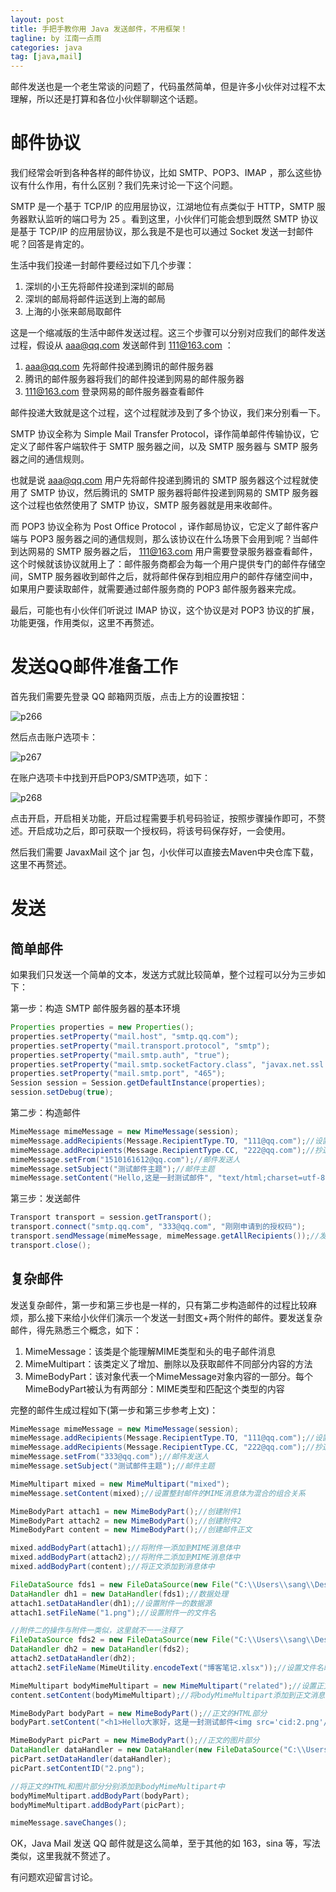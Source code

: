 ```yaml
---
layout: post
title: 手把手教你用 Java 发送邮件，不用框架！
tagline: by 江南一点雨
categories: java
tag: [java,mail]
---
```


邮件发送也是一个老生常谈的问题了，代码虽然简单，但是许多小伙伴对过程不太理解，所以还是打算和各位小伙伴聊聊这个话题。  

<!--more-->

# 邮件协议

我们经常会听到各种各样的邮件协议，比如 SMTP、POP3、IMAP ，那么这些协议有什么作用，有什么区别？我们先来讨论一下这个问题。  

SMTP 是一个基于 TCP/IP 的应用层协议，江湖地位有点类似于 HTTP，SMTP 服务器默认监听的端口号为 25 。看到这里，小伙伴们可能会想到既然 SMTP 协议是基于 TCP/IP 的应用层协议，那么我是不是也可以通过 Socket 发送一封邮件呢？回答是肯定的。  

生活中我们投递一封邮件要经过如下几个步骤：  

1. 深圳的小王先将邮件投递到深圳的邮局  
2. 深圳的邮局将邮件运送到上海的邮局  
3. 上海的小张来邮局取邮件   

这是一个缩减版的生活中邮件发送过程。这三个步骤可以分别对应我们的邮件发送过程，假设从 aaa@qq.com 发送邮件到 111@163.com ：  

1. aaa@qq.com 先将邮件投递到腾讯的邮件服务器  
2. 腾讯的邮件服务器将我们的邮件投递到网易的邮件服务器  
3. 111@163.com 登录网易的邮件服务器查看邮件  

邮件投递大致就是这个过程，这个过程就涉及到了多个协议，我们来分别看一下。  

SMTP 协议全称为 Simple Mail Transfer Protocol，译作简单邮件传输协议，它定义了邮件客户端软件于 SMTP 服务器之间，以及 SMTP 服务器与 SMTP 服务器之间的通信规则。

也就是说 aaa@qq.com 用户先将邮件投递到腾讯的 SMTP 服务器这个过程就使用了 SMTP 协议，然后腾讯的 SMTP 服务器将邮件投递到网易的 SMTP 服务器这个过程也依然使用了 SMTP 协议，SMTP 服务器就是用来收邮件。

而 POP3 协议全称为 Post Office Protocol ，译作邮局协议，它定义了邮件客户端与 POP3 服务器之间的通信规则，那么该协议在什么场景下会用到呢？当邮件到达网易的 SMTP 服务器之后， 111@163.com 用户需要登录服务器查看邮件，这个时候就该协议就用上了：邮件服务商都会为每一个用户提供专门的邮件存储空间，SMTP 服务器收到邮件之后，就将邮件保存到相应用户的邮件存储空间中，如果用户要读取邮件，就需要通过邮件服务商的 POP3 邮件服务器来完成。

最后，可能也有小伙伴们听说过 IMAP 协议，这个协议是对 POP3 协议的扩展，功能更强，作用类似，这里不再赘述。  


# 发送QQ邮件准备工作

首先我们需要先登录 QQ 邮箱网页版，点击上方的设置按钮：  

![p266](http://www.justdojava.com/assets/images/2019/java/image_javaboy/mail/1.jpg)  

然后点击账户选项卡：  

![p267](http://www.justdojava.com/assets/images/2019/java/image_javaboy/mail/2.jpg)  

在账户选项卡中找到开启POP3/SMTP选项，如下：  

![p268](http://www.justdojava.com/assets/images/2019/java/image_javaboy/mail/3.jpg)  

点击开启，开启相关功能，开启过程需要手机号码验证，按照步骤操作即可，不赘述。开启成功之后，即可获取一个授权码，将该号码保存好，一会使用。  

然后我们需要 JavaxMail 这个 jar 包，小伙伴可以直接去Maven中央仓库下载，这里不再赘述。  

# 发送

## 简单邮件  

如果我们只发送一个简单的文本，发送方式就比较简单，整个过程可以分为三步如下：  

第一步：构造 SMTP 邮件服务器的基本环境  

```java
Properties properties = new Properties();
properties.setProperty("mail.host", "smtp.qq.com");
properties.setProperty("mail.transport.protocol", "smtp");
properties.setProperty("mail.smtp.auth", "true");
properties.setProperty("mail.smtp.socketFactory.class", "javax.net.ssl.SSLSocketFactory");
properties.setProperty("mail.smtp.port", "465");
Session session = Session.getDefaultInstance(properties);
session.setDebug(true);
```   

第二步：构造邮件  

```java
MimeMessage mimeMessage = new MimeMessage(session);
mimeMessage.addRecipients(Message.RecipientType.TO, "111@qq.com");//设置收信人
mimeMessage.addRecipients(Message.RecipientType.CC, "222@qq.com");//抄送
mimeMessage.setFrom("1510161612@qq.com");//邮件发送人
mimeMessage.setSubject("测试邮件主题");//邮件主题
mimeMessage.setContent("Hello,这是一封测试邮件", "text/html;charset=utf-8");//正文
```  

第三步：发送邮件  

```java
Transport transport = session.getTransport();
transport.connect("smtp.qq.com", "333@qq.com", "刚刚申请到的授权码");
transport.sendMessage(mimeMessage, mimeMessage.getAllRecipients());//发送邮件，第二个参数为收件人
transport.close();
```

## 复杂邮件   

发送复杂邮件，第一步和第三步也是一样的，只有第二步构造邮件的过程比较麻烦，那么接下来给小伙伴们演示一个发送一封图文+两个附件的邮件。要发送复杂邮件，得先熟悉三个概念，如下：  

1. MimeMessage：该类是个能理解MIME类型和头的电子邮件消息  
2. MimeMultipart：该类定义了增加、删除以及获取邮件不同部分内容的方法  
3. MimeBodyPart：该对象代表一个MimeMessage对象内容的一部分。每个MimeBodyPart被认为有两部分：MIME类型和匹配这个类型的内容  

完整的邮件生成过程如下(第一步和第三步参考上文)：  

```java
MimeMessage mimeMessage = new MimeMessage(session);
mimeMessage.addRecipients(Message.RecipientType.TO, "111@qq.com");//设置收信人
mimeMessage.addRecipients(Message.RecipientType.CC, "222@qq.com");//抄送
mimeMessage.setFrom("333@qq.com");//邮件发送人
mimeMessage.setSubject("测试邮件主题");//邮件主题

MimeMultipart mixed = new MimeMultipart("mixed");
mimeMessage.setContent(mixed);//设置整封邮件的MIME消息体为混合的组合关系

MimeBodyPart attach1 = new MimeBodyPart();//创建附件1
MimeBodyPart attach2 = new MimeBodyPart();//创建附件2
MimeBodyPart content = new MimeBodyPart();//创建邮件正文

mixed.addBodyPart(attach1);//将附件一添加到MIME消息体中
mixed.addBodyPart(attach2);//将附件二添加到MIME消息体中
mixed.addBodyPart(content);//将正文添加到消息体中

FileDataSource fds1 = new FileDataSource(new File("C:\\Users\\sang\\Desktop\\1.png"));//构造附件一的数据源
DataHandler dh1 = new DataHandler(fds1);//数据处理
attach1.setDataHandler(dh1);//设置附件一的数据源
attach1.setFileName("1.png");//设置附件一的文件名

//附件二的操作与附件一类似，这里就不一一注释了
FileDataSource fds2 = new FileDataSource(new File("C:\\Users\\sang\\Desktop\\博客笔记.xlsx"));
DataHandler dh2 = new DataHandler(fds2);
attach2.setDataHandler(dh2);
attach2.setFileName(MimeUtility.encodeText("博客笔记.xlsx"));//设置文件名时，如果有中文，可以通过MimeUtility类中的encodeText方法进行编码，避免乱码

MimeMultipart bodyMimeMultipart = new MimeMultipart("related");//设置正文的MIME类型
content.setContent(bodyMimeMultipart);//将bodyMimeMultipart添加到正文消息体中

MimeBodyPart bodyPart = new MimeBodyPart();//正文的HTML部分
bodyPart.setContent("<h1>Hello大家好，这是一封测试邮件<img src='cid:2.png'/></h1>","text/html;charset=utf-8");

MimeBodyPart picPart = new MimeBodyPart();//正文的图片部分
DataHandler dataHandler = new DataHandler(new FileDataSource("C:\\Users\\sang\\Desktop\\2.png"));
picPart.setDataHandler(dataHandler);
picPart.setContentID("2.png");

//将正文的HTML和图片部分分别添加到bodyMimeMultipart中
bodyMimeMultipart.addBodyPart(bodyPart);
bodyMimeMultipart.addBodyPart(picPart);

mimeMessage.saveChanges();
```

OK，Java Mail 发送 QQ 邮件就是这么简单，至于其他的如 163，sina 等，写法类似，这里我就不赘述了。  

有问题欢迎留言讨论。